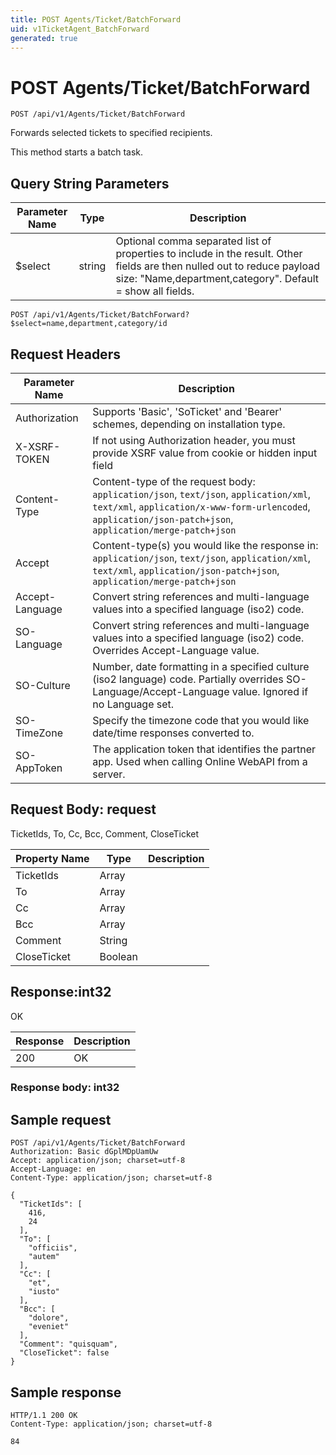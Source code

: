 ```yaml
---
title: POST Agents/Ticket/BatchForward
uid: v1TicketAgent_BatchForward
generated: true
---
```


# POST Agents/Ticket/BatchForward

```http
POST /api/v1/Agents/Ticket/BatchForward
```

Forwards selected tickets to specified recipients.


This method starts a batch task.






## Query String Parameters

| Parameter Name | Type |  Description |
|----------------|------|--------------|
| $select | string |  Optional comma separated list of properties to include in the result. Other fields are then nulled out to reduce payload size: "Name,department,category". Default = show all fields. |

```http
POST /api/v1/Agents/Ticket/BatchForward?$select=name,department,category/id
```


## Request Headers

| Parameter Name | Description |
|----------------|-------------|
| Authorization  | Supports 'Basic', 'SoTicket' and 'Bearer' schemes, depending on installation type. |
| X-XSRF-TOKEN   | If not using Authorization header, you must provide XSRF value from cookie or hidden input field |
| Content-Type | Content-type of the request body: `application/json`, `text/json`, `application/xml`, `text/xml`, `application/x-www-form-urlencoded`, `application/json-patch+json`, `application/merge-patch+json` |
| Accept         | Content-type(s) you would like the response in: `application/json`, `text/json`, `application/xml`, `text/xml`, `application/json-patch+json`, `application/merge-patch+json` |
| Accept-Language | Convert string references and multi-language values into a specified language (iso2) code. |
| SO-Language | Convert string references and multi-language values into a specified language (iso2) code. Overrides Accept-Language value. |
| SO-Culture | Number, date formatting in a specified culture (iso2 language) code. Partially overrides SO-Language/Accept-Language value. Ignored if no Language set. |
| SO-TimeZone | Specify the timezone code that you would like date/time responses converted to. |
| SO-AppToken | The application token that identifies the partner app. Used when calling Online WebAPI from a server. |

## Request Body: request 

TicketIds, To, Cc, Bcc, Comment, CloseTicket 

| Property Name | Type |  Description |
|----------------|------|--------------|
| TicketIds | Array |  |
| To | Array |  |
| Cc | Array |  |
| Bcc | Array |  |
| Comment | String |  |
| CloseTicket | Boolean |  |

## Response:int32

OK

| Response | Description |
|----------------|-------------|
| 200 | OK |

### Response body: int32


## Sample request

```http!
POST /api/v1/Agents/Ticket/BatchForward
Authorization: Basic dGplMDpUamUw
Accept: application/json; charset=utf-8
Accept-Language: en
Content-Type: application/json; charset=utf-8

{
  "TicketIds": [
    416,
    24
  ],
  "To": [
    "officiis",
    "autem"
  ],
  "Cc": [
    "et",
    "iusto"
  ],
  "Bcc": [
    "dolore",
    "eveniet"
  ],
  "Comment": "quisquam",
  "CloseTicket": false
}
```

## Sample response

```http_
HTTP/1.1 200 OK
Content-Type: application/json; charset=utf-8

84
```